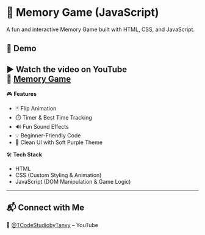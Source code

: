 # 🧠 Memory Game (JavaScript)

A fun and interactive Memory Game built with HTML, CSS, and JavaScript.

## 📸 Demo

▶️ **Watch the video on YouTube**  
🔗 [Memory Game](https://youtu.be/5RkhrC3nLXc?si=lUCllfWWC_yGVG7a)
---

🎮 **Features**
- 🃏 Flip Animation
- ⏱️ Timer & Best Time Tracking
- 🔊 Fun Sound Effects
- 💡 Beginner-Friendly Code
- 🎨 Clean UI with Soft Purple Theme

🛠️ **Tech Stack**
- HTML
- CSS (Custom Styling & Animation)
- JavaScript (DOM Manipulation & Game Logic)

---

## 📬 Connect with Me  
🧠 [@TCodeStudiobyTanvy](https://www.youtube.com/@TCodeStudiobyTanvy) – YouTube

